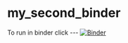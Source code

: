 # my_second_binder
To run in binder click ---
[![Binder](https://mybinder.org/badge_logo.svg)](https://mybinder.org/v2/gh/Corbinbeard14/HEC-Lect-0/Corbinbeard14)
